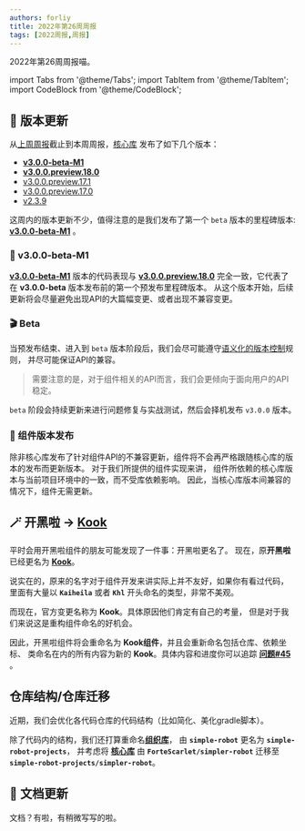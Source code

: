 ```yaml
---
authors: forliy
title: 2022年第26周周报
tags: [2022周报,周报]
---
```



2022年第26周周报喵。

<!--truncate-->

import Tabs from '@theme/Tabs';
import TabItem from '@theme/TabItem';
import CodeBlock from '@theme/CodeBlock';

## 🚀 版本更新

从[上周周报](../2022-06-22-week-25-report)截止到本周周报，[核心库](https://github.com/ForteScarlet/simpler-robot) 发布了如下几个版本：

- [**v3.0.0-beta-M1**][v3bm1]
- [**v3.0.0.preview.18.0**][v3p18.0]
- [v3.0.0.preview.17.1][v3p17.1]
- [v3.0.0.preview.17.0][v3p17.0]
- [v2.3.9][v2.3.9]

这周内的版本更新不少，值得注意的是我们发布了第一个 `beta` 版本的里程碑版本: [**v3.0.0-beta-M1**][v3bm1] 。

### 🚤 v3.0.0-beta-M1

[**v3.0.0-beta-M1**][v3bm1] 版本的代码表现与 [**v3.0.0.preview.18.0**][v3p18.0]
完全一致，它代表了在 **v3.0.0-beta** 版本发布前的第一个预发布里程碑版本。
从这个版本开始，后续更新将会尽量避免出现API的大篇幅变更、或者出现不兼容变更。

### 🎬 Beta

当预发布结束、进入到 `beta` 版本阶段后，我们会尽可能遵守[语义化的版本控制](https://semver.org/lang/zh-CN/)规则，
并尽可能保证API的兼容。

> 需要注意的是，对于组件相关的API而言，我们会更倾向于面向用户的API稳定。

`beta` 阶段会持续更新来进行问题修复与实战测试，然后会择机发布 `v3.0.0` 版本。

### 👟 组件版本发布

除非核心库发布了针对组件API的不兼容更新，组件将不会再严格跟随核心库的版本的发布而更新版本。
对于我们所提供的组件实现来讲， 组件所依赖的核心库版本与当前项目环境中的一致，而不受库依赖影响。
因此，当核心库版本间兼容的情况下，组件无需更新。

## 🪄 开黑啦 -> [Kook](https://kookapp.cn/)

平时会用开黑啦组件的朋友可能发现了一件事：开黑啦更名了。
现在，原**开黑啦**已经更名为 [**Kook**](https://kookapp.cn/)。

说实在的，原来的名字对于组件开发来讲实际上并不友好，如果你有看过代码，
里面有大量以 **`Kaiheila`** 或者 **`Khl`** 开头命名的类型，非常不美观。

而现在，官方变更名称为 **Kook**。具体原因他们肯定有自己的考量，
但是对于我们来说这是重构组件命名的好机会。

因此，开黑啦组件将会重命名为 **Kook组件**，并且会重新命名包括仓库、依赖坐标、
类命名在内的所有内容为新的 **Kook**。具体内容和进度你可以追踪
[**问题#45**](https://github.com/simple-robot/simbot-component-kook/issues/45) 。

## 仓库结构/仓库迁移

近期，我们会优化各代码仓库的代码结构（比如简化、美化gradle脚本）。

除了代码内的结构，我们还打算重命名[**组织库**](https://github.com/simple-robot)，
由 **`simple-robot`** 更名为 **`simple-robot-projects`**，
并考虑将 [**核心库**](https://github.com/ForteScarlet/simpler-robot)
由 **`ForteScarlet/simpler-robot`** 迁移至 **`simple-robot-projects/simpler-robot`**。

## 📖 文档更新

文档？有啦，有稍微写写的啦。


[v2.3.9]: https://github.com/ForteScarlet/simpler-robot/releases/tag/v2.3.9

[v3p17.0]: https://github.com/ForteScarlet/simpler-robot/releases/tag/v3.0.0.preview.17.0

[v3p17.1]: https://github.com/ForteScarlet/simpler-robot/releases/tag/v3.0.0.preview.17.1

[v3p18.0]: https://github.com/ForteScarlet/simpler-robot/releases/tag/v3.0.0.preview.18.0

[v3bm1]: https://github.com/ForteScarlet/simpler-robot/releases/tag/v3.0.0-beta-M1
